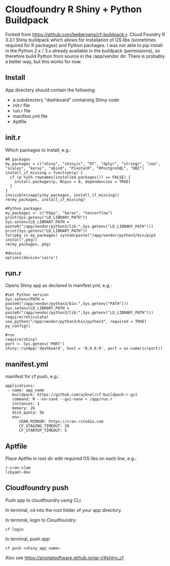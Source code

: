 # Cloudfoundry R Shiny + Python Buildpack
Forked from https://github.com/beibeiyang/cf-buildpack-r. Cloud Foundry R 3.3.1 Shiny buildpack which allows for installation of OS libs (sometimes required for R packages) and Python packages. I was not able to pip install in the Python 2.x / 3.x already available in the buildpack (permissions), so therefore build Python from source in the /app/vendor dir. There is probably a better way, but this works for now.

## Install
App directory should contain the following:
- a subdirectory "dashboard" containing Shiny code
- init.r file
- run.r file
- manifest.yml file
- Aptfile

## init.r
Which packages to install, e.g.:
```
#R packages
my_packages = c("shiny", "shinyjs", "DT", "dplyr", "stringr", "zoo", "scales", "keras", "abind", "PivotalR", "RPostgreSQL", "DBI")
install_if_missing = function(p) {
  if (p %in% rownames(installed.packages()) == FALSE) {
    install.packages(p, Ncpus = 8, dependencies = TRUE)
  }
}
invisible(sapply(my_packages, install_if_missing))
rm(my_packages, install_if_missing)

#Python packages
my_packages <- c("h5py", "keras", "tensorflow")
print(Sys.getenv("LD_LIBRARY_PATH"))
Sys.setenv(LD_LIBRARY_PATH = paste0("/app/vendor/python3/lib:",Sys.getenv("LD_LIBRARY_PATH")))
print(Sys.getenv("LD_LIBRARY_PATH"))
for(pkg in my_packages) system(paste("/app/vendor/python3/bin/pip3 install",pkg))
rm(my_packages, pkg)

#device
options(device='cairo')
```

## run.r
Opens Shiny app as declared in manifest.yml, e.g.:

```
#set Python version
Sys.setenv(PATH = paste0("/app/vendor/python3/bin:",Sys.getenv("PATH")))
Sys.setenv(LD_LIBRARY_PATH = paste0("/app/vendor/python3/lib:",Sys.getenv("LD_LIBRARY_PATH")))
require(reticulate)
use_python("/app/vendor/python3/bin/python3", required = TRUE)
py_config()

#run
require(shiny)
port <- Sys.getenv('PORT')
shiny::runApp('dashboard', host = '0.0.0.0', port = as.numeric(port))
```

## manifest.yml
manifest for cf push, e.g.:

```
applications:
 - name: app_name
   buildpack: https://github.com/ajknol/cf-buildpack-r.git
   command: R --no-save --gui-none < /app/run.r
   instances: 1
   memory: 2G
   disk_quota: 5G
   env:
      CRAN_MIRROR: https://cran.rstudio.com
      CF_STAGING_TIMEOUT: 20
      CF_STARTUP_TIMEOUT: 5
```

## Aptfile
Place Aptfile in root dir with required OS libs on each line, e.g.:

```
r-cran-slam
libyaml-dev
```

## Cloudfoundry push
Push app to cloudfoundry using CLI. 

In terminal, cd into the root folder of your app directory.

In terminal, login to Cloudfoundry:

```
cf login
```

In terminal, push app:

```
cf push <shiny_app_name>
```

Also see https://pivotalsoftware.github.io/gp-r/#shiny_cf
